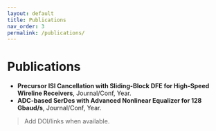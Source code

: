 ```yaml
---
layout: default
title: Publications
nav_order: 3
permalink: /publications/
---
```


# Publications

- **Precursor ISI Cancellation with Sliding-Block DFE for High-Speed Wireline Receivers**, Journal/Conf, Year.  
- **ADC-based SerDes with Advanced Nonlinear Equalizer for 128 Gbaud/s**, Journal/Conf, Year.

> Add DOI/links when available.
